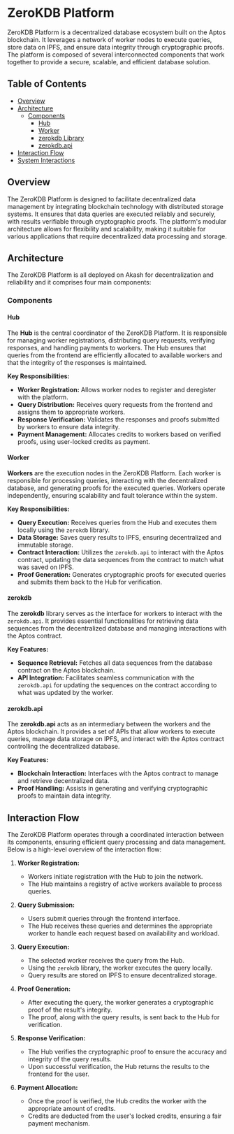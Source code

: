 # ZeroKDB Platform

ZeroKDB Platform is a decentralized database ecosystem built on the Aptos blockchain. It leverages a network of worker nodes to execute queries, store data on IPFS, and ensure data integrity through cryptographic proofs. The platform is composed of several interconnected components that work together to provide a secure, scalable, and efficient database solution.

## Table of Contents

- [Overview](#overview)
- [Architecture](#architecture)
  - [Components](#components)
    - [Hub](#hub)
    - [Worker](#worker)
    - [zerokdb Library](#zerokdb)
    - [zerokdb.api](#zerokdbapi)
- [Interaction Flow](#interaction-flow)
- [System Interactions](#system-interactions)

## Overview

The ZeroKDB Platform is designed to facilitate decentralized data management by integrating blockchain technology with distributed storage systems. It ensures that data queries are executed reliably and securely, with results verifiable through cryptographic proofs. The platform's modular architecture allows for flexibility and scalability, making it suitable for various applications that require decentralized data processing and storage.

## Architecture

The ZeroKDB Platform is all deployed on Akash for decentralization and reliability and it comprises four main components:

### Components

#### Hub

The **Hub** is the central coordinator of the ZeroKDB Platform. It is responsible for managing worker registrations, distributing query requests, verifying responses, and handling payments to workers. The Hub ensures that queries from the frontend are efficiently allocated to available workers and that the integrity of the responses is maintained.

**Key Responsibilities:**

- **Worker Registration:** Allows worker nodes to register and deregister with the platform.
- **Query Distribution:** Receives query requests from the frontend and assigns them to appropriate workers.
- **Response Verification:** Validates the responses and proofs submitted by workers to ensure data integrity.
- **Payment Management:** Allocates credits to workers based on verified proofs, using user-locked credits as payment.

#### Worker

**Workers** are the execution nodes in the ZeroKDB Platform. Each worker is responsible for processing queries, interacting with the decentralized database, and generating proofs for the executed queries. Workers operate independently, ensuring scalability and fault tolerance within the system.

**Key Responsibilities:**

- **Query Execution:** Receives queries from the Hub and executes them locally using the `zerokdb` library.
- **Data Storage:** Saves query results to IPFS, ensuring decentralized and immutable storage.
- **Contract Interaction:** Utilizes the `zerokdb.api` to interact with the Aptos contract, updating the data sequences from the contract to match what was saved on IPFS.
- **Proof Generation:** Generates cryptographic proofs for executed queries and submits them back to the Hub for verification.

#### zerokdb

The **zerokdb** library serves as the interface for workers to interact with the `zerokdb.api`. It provides essential functionalities for retrieving data sequences from the decentralized database and managing interactions with the Aptos contract.

**Key Features:**

- **Sequence Retrieval:** Fetches all data sequences from the database contract on the Aptos blockchain.
- **API Integration:** Facilitates seamless communication with the `zerokdb.api` for updating the sequences on the contract according to what was updated by the worker.

#### zerokdb.api

The **zerokdb.api** acts as an intermediary between the workers and the Aptos blockchain. It provides a set of APIs that allow workers to execute queries, manage data storage on IPFS, and interact with the Aptos contract controlling the decentralized database.

**Key Features:**

- **Blockchain Interaction:** Interfaces with the Aptos contract to manage and retrieve decentralized data.
- **Proof Handling:** Assists in generating and verifying cryptographic proofs to maintain data integrity.

## Interaction Flow

The ZeroKDB Platform operates through a coordinated interaction between its components, ensuring efficient query processing and data management. Below is a high-level overview of the interaction flow:

1. **Worker Registration:**

   - Workers initiate registration with the Hub to join the network.
   - The Hub maintains a registry of active workers available to process queries.

2. **Query Submission:**

   - Users submit queries through the frontend interface.
   - The Hub receives these queries and determines the appropriate worker to handle each request based on availability and workload.

3. **Query Execution:**

   - The selected worker receives the query from the Hub.
   - Using the `zerokdb` library, the worker executes the query locally.
   - Query results are stored on IPFS to ensure decentralized storage.

4. **Proof Generation:**

   - After executing the query, the worker generates a cryptographic proof of the result's integrity.
   - The proof, along with the query results, is sent back to the Hub for verification.

5. **Response Verification:**

   - The Hub verifies the cryptographic proof to ensure the accuracy and integrity of the query results.
   - Upon successful verification, the Hub returns the results to the frontend for the user.

6. **Payment Allocation:**
   - Once the proof is verified, the Hub credits the worker with the appropriate amount of credits.
   - Credits are deducted from the user's locked credits, ensuring a fair payment mechanism.
